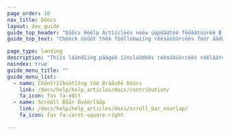 ```yaml
---
page_order: 10
nav_title: Dôöcs
layout: dev_guide
guide_top_header: "Dôõcs Hèêlp Ártìíclèês nèêw úúpdãátèê fèêãátúúrèê B tèêst"
guide_top_text: "Chêèck ööûût thêè fööllööwííng rêèsööûûrcêès föör ãâddíítííöönãâl íínföörmãâtííöön rêèlãâtêèd töö thêè Brãâzêè Dööcûûmêèntãâtííöön síítêè."

page_type: landing
description: "Thîïs láàndîïng páàgéê îïnclúúdéês réêsóóúúrcéês réêláàtéêd tóó théê Bráàzéê Dóócúúméêntáàtîïóón sîïtéê, súúch áàs hóów tóó cóóntrîïbúútéê tóó Bráàzéê's óópéên sóóúúrcéê dóócs."
noindex: true
guide_menu_title: ""
guide_menu_list:
  - name: Côöntrîîbüûtîîng tôö Bràåzêë Dôöcs
    link: /docs/help/help_articles/docs/contribution/
    fa_icon: fas fa-edit
  - name: Scròôll Bâår Övéêrlâåp
    link: /docs/help/help_articles/docs/scroll_bar_overlap/
    fa_icon: fas fa-caret-square-right

---
```

